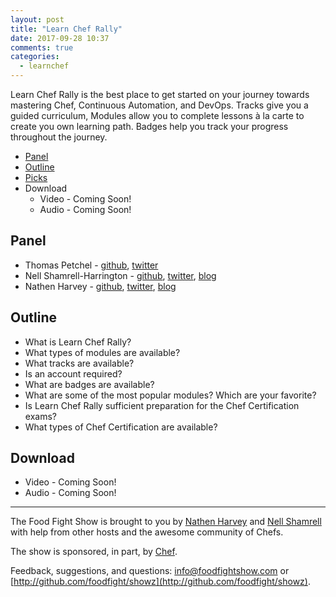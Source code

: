 ```yaml
---
layout: post
title: "Learn Chef Rally"
date: 2017-09-28 10:37
comments: true
categories:
  - learnchef
---
```

Learn Chef Rally is the best place to get started on your journey towards mastering Chef, Continuous Automation, and DevOps.  Tracks give you a guided curriculum, Modules allow you to complete lessons à la carte to create you own learning path.  Badges help you track your progress throughout the journey.

* [Panel](http://foodfightshow.org/2017/09/learn-chef-rally.html#panel)
* [Outline](http://foodfightshow.org/2017/09/learn-chef-rally.html#outline)
* [Picks](http://foodfightshow.org/2017/09/learn-chef-rally.html#picks)
* Download
  * Video - Coming Soon!
  * Audio - Coming Soon!

Panel<a name="panel"></a>
-----

* Thomas Petchel - [github](https://github.com/tpetchel), [twitter](https://twitter.com/tpetchel)
* Nell Shamrell-Harrington - [github](https://github.com/nellshamrell), [twitter](https://twitter.com/nellshamrell), [blog](http://nellshamrell.com/)
* Nathen Harvey - [github](http://github.com/nathenharvey), [twitter](http://twitter.com/nathenharvey), [blog](http://nathenharvey.com)

Outline<a name="outline"></a>
-------

* What is Learn Chef Rally?
* What types of modules are available?
* What tracks are available?
* Is an account required?
* What are badges are available?
* What are some of the most popular modules?  Which are your favorite?
* Is Learn Chef Rally sufficient preparation for the Chef Certification exams?
* What types of Chef Certification are available?

Download
--------
* Video - Coming Soon!
* Audio - Coming Soon!

<hr />

The Food Fight Show is brought to you by [Nathen Harvey](https://twitter.com/nathenharvey) and [Nell Shamrell](https://twitter.com/nellshamrell) with help from other hosts and the awesome community of Chefs.

The show is sponsored, in part, by [Chef](http://www.chef.io).

Feedback, suggestions, and questions:  [info@foodfightshow.com](mailto:info@foodfightshow.com) or  [http://github.com/foodfight/showz](http://github.com/foodfight/showz).

